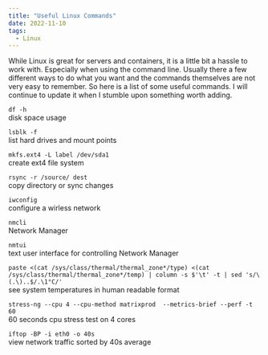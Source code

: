 ```yaml
---
title: "Useful Linux Commands"
date: 2022-11-10
tags:
  - Linux
---
```


While Linux is great for servers and containers, it is a little bit a hassle to work with.
Especially when using the command line. Usually there a few different ways to do what you want and the
commands themselves are not very easy to remember. So here is a list of some useful commands. 
I will continue to update it when I stumble upon something worth adding.

`df -h`  
disk space usage

`lsblk -f`  
list hard drives and mount points

`mkfs.ext4 -L label /dev/sda1`  
create ext4 file system

`rsync -r /source/ dest`  
copy directory or sync changes

`iwconfig`  
configure a wirless network

`nmcli`  
Network Manager

`nmtui`  
text user interface for controlling Network Manager

`paste <(cat /sys/class/thermal/thermal_zone*/type) <(cat /sys/class/thermal/thermal_zone*/temp) | column -s $'\t' -t | sed 's/\(.\)..$/.\1°C/'`  
see system temperatures in human readable format

`stress-ng --cpu 4 --cpu-method matrixprod  --metrics-brief --perf -t 60`  
60 seconds cpu stress test on 4 cores

`iftop -BP -i eth0 -o 40s`  
view network traffic sorted by 40s average

